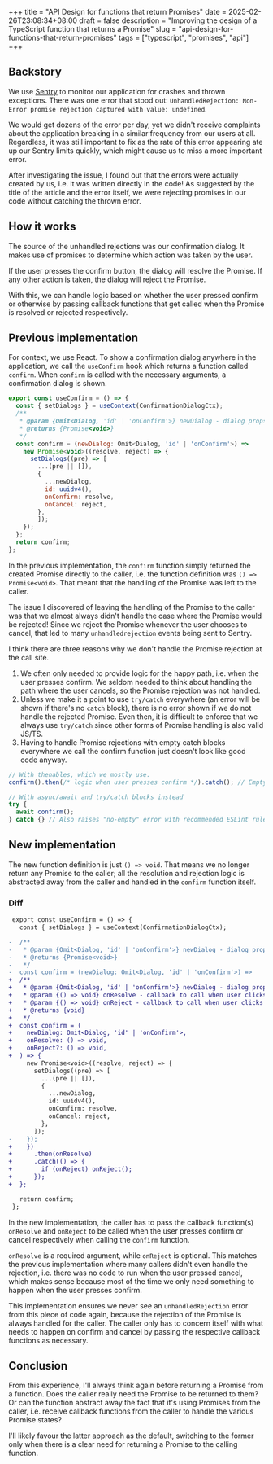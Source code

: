 +++
title = "API Design for functions that return Promises"
date = 2025-02-26T23:08:34+08:00
draft = false
description = "Improving the design of a TypeScript function that returns a Promise"
slug = "api-design-for-functions-that-return-promises"
tags = ["typescript", "promises", "api"]
+++

## Backstory

We use [Sentry](https://sentry.io/) to monitor our application for crashes and thrown exceptions. There was one error that stood out: `UnhandledRejection: Non-Error promise rejection captured with value: undefined`.

We would get dozens of the error per day, yet we didn't receive complaints about the application breaking in a similar frequency from our users at all. Regardless, it was still important to fix as the rate of this error appearing ate up our Sentry limits quickly, which might cause us to miss a more important error.

After investigating the issue, I found out that the errors were actually created by us, i.e. it was written directly in the code! As suggested by the title of the article and the error itself, we were rejecting promises in our code without catching the thrown error.

## How it works

The source of the unhandled rejections was our confirmation dialog. It makes use of promises to determine which action was taken by the user.

If the user presses the confirm button, the dialog will resolve the Promise. If any other action is taken, the dialog will reject the Promise.

With this, we can handle logic based on whether the user pressed confirm or otherwise by passing callback functions that get called when the Promise is resolved or rejected respectively.

## Previous implementation

For context, we use React. To show a confirmation dialog anywhere in the application, we call the `useConfirm` hook which returns a function called `confirm`. When `confirm` is called with the necessary arguments, a confirmation dialog is shown.

```js
export const useConfirm = () => {
  const { setDialogs } = useContext(ConfirmationDialogCtx);
  /**
   * @param {Omit<Dialog, 'id' | 'onConfirm'>} newDialog - dialog props
   * @returns {Promise<void>}
   */
  const confirm = (newDialog: Omit<Dialog, 'id' | 'onConfirm'>) =>
    new Promise<void>((resolve, reject) => {
      setDialogs((pre) => [
        ...(pre || []),
        {
          ...newDialog,
          id: uuidv4(),
          onConfirm: resolve,
          onCancel: reject,
        },
        ]);
    });
  };
  return confirm;
};
```

In the previous implementation, the `confirm` function simply returned the created Promise directly to the caller, i.e. the function definition was `() => Promise<void>`. That meant that the handling of the Promise was left to the caller.

The issue I discovered of leaving the handling of the Promise to the caller was that we almost always didn't handle the case where the Promise would be rejected! Since we reject the Promise whenever the user chooses to cancel, that led to many `unhandledrejection` events being sent to Sentry.

I think there are three reasons why we don't handle the Promise rejection at the call site.

1. We often only needed to provide logic for the happy path, i.e. when the user presses confirm. We seldom needed to think about handling the path where the user cancels, so the Promise rejection was not handled.
2. Unless we make it a point to use `try/catch` everywhere (an error will be shown if there's no `catch` block), there is no error shown if we do not handle the rejected Promise. Even then, it is difficult to enforce that we always use `try/catch` since other forms of Promise handling is also valid JS/TS.
3. Having to handle Promise rejections with empty catch blocks everywhere we call the confirm function just doesn't look like good code anyway.

```js
// With thenables, which we mostly use.
confirm().then(/* logic when user presses confirm */).catch(); // Empty catch to prevent "unhandledrejection" errors

// With async/await and try/catch blocks instead
try {
  await confirm();
} catch {} // Also raises "no-empty" error with recommended ESLint rules
```

## New implementation

The new function definition is just `() => void`. That means we no longer return any Promise to the caller; all the resolution and rejection logic is abstracted away from the caller and handled in the `confirm` function itself.

### Diff

```diff
 export const useConfirm = () => {
   const { setDialogs } = useContext(ConfirmationDialogCtx);

-  /**
-   * @param {Omit<Dialog, 'id' | 'onConfirm'>} newDialog - dialog props
-   * @returns {Promise<void>}
-   */
-  const confirm = (newDialog: Omit<Dialog, 'id' | 'onConfirm'>) =>
+  /**
+   * @param {Omit<Dialog, 'id' | 'onConfirm'>} newDialog - dialog props
+   * @param {() => void} onResolve - callback to call when user clicks confirm
+   * @param {() => void} onReject - callback to call when user clicks cancel
+   * @returns {void}
+   */
+  const confirm = (
+    newDialog: Omit<Dialog, 'id' | 'onConfirm'>,
+    onResolve: () => void,
+    onReject?: () => void,
+  ) => {
     new Promise<void>((resolve, reject) => {
       setDialogs((pre) => [
         ...(pre || []),
         {
           ...newDialog,
           id: uuidv4(),
           onConfirm: resolve,
           onCancel: reject,
         },
       ]);
-    });
+    })
+      .then(onResolve)
+      .catch(() => {
+        if (onReject) onReject();
+      });
+  };

   return confirm;
 };
```

In the new implementation, the caller has to pass the callback function(s) `onResolve` and `onReject` to be called when the user presses confirm or cancel respectively when calling the `confirm` function.

`onResolve` is a required argument, while `onReject` is optional. This matches the previous implementation where many callers didn't even handle the rejection, i.e. there was no code to run when the user pressed cancel, which makes sense because most of the time we only need something to happen when the user presses confirm.

This implementation ensures we never see an `unhandledRejection` error from this piece of code again, because the rejection of the Promise is always handled for the caller. The caller only has to concern itself with what needs to happen on confirm and cancel by passing the respective callback functions as necessary.

## Conclusion

From this experience, I'll always think again before returning a Promise from a function. Does the caller really need the Promise to be returned to them? Or can the function abstract away the fact that it's using Promises from the caller, i.e. receive callback functions from the caller to handle the various Promise states?

I'll likely favour the latter approach as the default, switching to the former only when there is a clear need for returning a Promise to the calling function.
